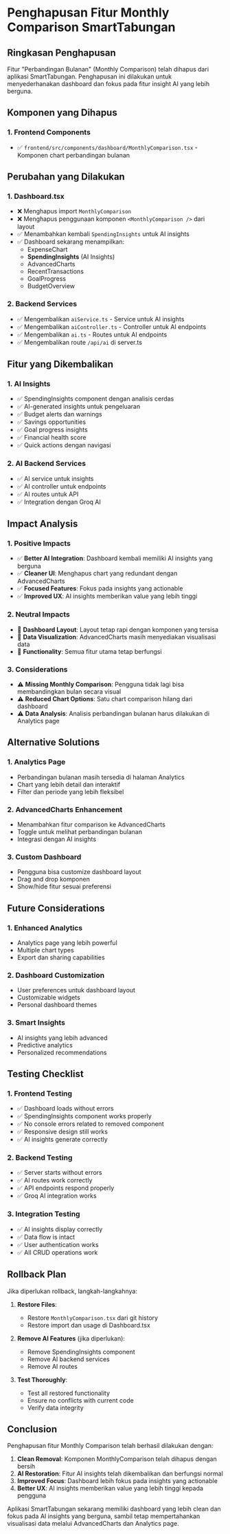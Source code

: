 # Penghapusan Fitur Monthly Comparison SmartTabungan

## Ringkasan Penghapusan

Fitur "Perbandingan Bulanan" (Monthly Comparison) telah dihapus dari aplikasi SmartTabungan. Penghapusan ini dilakukan untuk menyederhanakan dashboard dan fokus pada fitur insight AI yang lebih berguna.

## Komponen yang Dihapus

### 1. **Frontend Components**
- ✅ `frontend/src/components/dashboard/MonthlyComparison.tsx` - Komponen chart perbandingan bulanan

## Perubahan yang Dilakukan

### 1. **Dashboard.tsx**
- ❌ Menghapus import `MonthlyComparison`
- ❌ Menghapus penggunaan komponen `<MonthlyComparison />` dari layout
- ✅ Menambahkan kembali `SpendingInsights` untuk AI insights
- ✅ Dashboard sekarang menampilkan:
  - ExpenseChart
  - **SpendingInsights** (AI Insights)
  - AdvancedCharts
  - RecentTransactions
  - GoalProgress
  - BudgetOverview

### 2. **Backend Services**
- ✅ Mengembalikan `aiService.ts` - Service untuk AI insights
- ✅ Mengembalikan `aiController.ts` - Controller untuk AI endpoints
- ✅ Mengembalikan `ai.ts` - Routes untuk AI endpoints
- ✅ Mengembalikan route `/api/ai` di server.ts

## Fitur yang Dikembalikan

### 1. **AI Insights**
- ✅ SpendingInsights component dengan analisis cerdas
- ✅ AI-generated insights untuk pengeluaran
- ✅ Budget alerts dan warnings
- ✅ Savings opportunities
- ✅ Goal progress insights
- ✅ Financial health score
- ✅ Quick actions dengan navigasi

### 2. **AI Backend Services**
- ✅ AI service untuk insights
- ✅ AI controller untuk endpoints
- ✅ AI routes untuk API
- ✅ Integration dengan Groq AI

## Impact Analysis

### 1. **Positive Impacts**
- ✅ **Better AI Integration**: Dashboard kembali memiliki AI insights yang berguna
- ✅ **Cleaner UI**: Menghapus chart yang redundant dengan AdvancedCharts
- ✅ **Focused Features**: Fokus pada insights yang actionable
- ✅ **Improved UX**: AI insights memberikan value yang lebih tinggi

### 2. **Neutral Impacts**
- 🔄 **Dashboard Layout**: Layout tetap rapi dengan komponen yang tersisa
- 🔄 **Data Visualization**: AdvancedCharts masih menyediakan visualisasi data
- 🔄 **Functionality**: Semua fitur utama tetap berfungsi

### 3. **Considerations**
- ⚠️ **Missing Monthly Comparison**: Pengguna tidak lagi bisa membandingkan bulan secara visual
- ⚠️ **Reduced Chart Options**: Satu chart comparison hilang dari dashboard
- ⚠️ **Data Analysis**: Analisis perbandingan bulanan harus dilakukan di Analytics page

## Alternative Solutions

### 1. **Analytics Page**
- Perbandingan bulanan masih tersedia di halaman Analytics
- Chart yang lebih detail dan interaktif
- Filter dan periode yang lebih fleksibel

### 2. **AdvancedCharts Enhancement**
- Menambahkan fitur comparison ke AdvancedCharts
- Toggle untuk melihat perbandingan bulanan
- Integrasi dengan AI insights

### 3. **Custom Dashboard**
- Pengguna bisa customize dashboard layout
- Drag and drop komponen
- Show/hide fitur sesuai preferensi

## Future Considerations

### 1. **Enhanced Analytics**
- Analytics page yang lebih powerful
- Multiple chart types
- Export dan sharing capabilities

### 2. **Dashboard Customization**
- User preferences untuk dashboard layout
- Customizable widgets
- Personal dashboard themes

### 3. **Smart Insights**
- AI insights yang lebih advanced
- Predictive analytics
- Personalized recommendations

## Testing Checklist

### 1. **Frontend Testing**
- ✅ Dashboard loads without errors
- ✅ SpendingInsights component works properly
- ✅ No console errors related to removed component
- ✅ Responsive design still works
- ✅ AI insights generate correctly

### 2. **Backend Testing**
- ✅ Server starts without errors
- ✅ AI routes work correctly
- ✅ API endpoints respond properly
- ✅ Groq AI integration works

### 3. **Integration Testing**
- ✅ AI insights display correctly
- ✅ Data flow is intact
- ✅ User authentication works
- ✅ All CRUD operations work

## Rollback Plan

Jika diperlukan rollback, langkah-langkahnya:

1. **Restore Files**:
   - Restore `MonthlyComparison.tsx` dari git history
   - Restore import dan usage di Dashboard.tsx

2. **Remove AI Features** (jika diperlukan):
   - Remove SpendingInsights component
   - Remove AI backend services
   - Remove AI routes

3. **Test Thoroughly**:
   - Test all restored functionality
   - Ensure no conflicts with current code
   - Verify data integrity

## Conclusion

Penghapusan fitur Monthly Comparison telah berhasil dilakukan dengan:

1. **Clean Removal**: Komponen MonthlyComparison telah dihapus dengan bersih
2. **AI Restoration**: Fitur AI insights telah dikembalikan dan berfungsi normal
3. **Improved Focus**: Dashboard lebih fokus pada insights yang actionable
4. **Better UX**: AI insights memberikan value yang lebih tinggi kepada pengguna

Aplikasi SmartTabungan sekarang memiliki dashboard yang lebih clean dan fokus pada AI insights yang berguna, sambil tetap mempertahankan visualisasi data melalui AdvancedCharts dan Analytics page. 